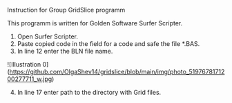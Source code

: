 Instruction for Group GridSlice programm

This programm is written for Golden Software Surfer Scripter.

1. Open Surfer Scripter.
2. Paste copied code in the field for a code and safe the file *.BAS.
3. In line 12 enter the BLN file name.

![Illustration 0] (https://github.com/OlgaShev14/gridslice/blob/main/img/photo_5197678171200277711_w.jpg)

4. In line 17 enter path to the directory with Grid files.
